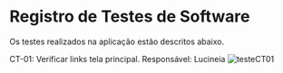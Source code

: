 # Registro de Testes de Software

Os testes realizados na aplicação estão descritos abaixo.

CT-01: Verificar links tela principal.
Responsável: Lucineia
![testeCT01](https://github.com/ICEI-PUC-Minas-PMV-ADS/pmv-ads-2024-1-e1-proj-web-t8-pmv-ads-2024-1-e1-projmyplaces/assets/165092193/63d9c0bd-2ea9-4e74-a91c-0505d20036f0)
